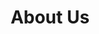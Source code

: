 ---
title : "About Us"
description : "this is meta description"
layout : "about"
draft : false

################## Mission ###############
mission:
  enable : true
  title : "使命(Mission)及核心价值(Core Values)"
  image : "images/about/02.jpg"
  content : "我们的使命为基因组研究赋予新动能 (empower genomics research with next-gen passion)"
  bulletpoints:
  - "科学优先：引领和推进基因组学研究的前沿方向"
  - "非营利性：志愿者组织和一线研究者参与"
  - "青年力量：构建具有包容心的青年科学领袖孵化器"

################## Funfacts ###############
funfacts:
  enable : true
  funfacts_item:
    
  - name : "组织学术报告"
    count : "350"
    extension : "+"
    
  - name : "微信成员"
    count : "2000"
    extension : "+"
  
  - name : "Bilibili粉丝数"
    count : "12000"
    extension : "+"
    
  - name : "视频播放数"
    count : "30000"
    extension : "+"


################## vision ###############
vision:
  enable : true
  title : "CGM的愿景 **(Vision Of CGM)**"
  image : "images/about/03.jpg"
  content : "成为基因组领域有品质，有力量，有活力的科学传播平台"


---